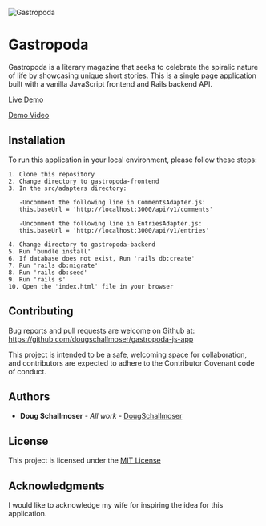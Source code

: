 ![Gastropoda](https://user-images.githubusercontent.com/65590878/102676983-f6497680-4154-11eb-91c8-250f07642579.png)

# Gastropoda

Gastropoda is a literary magazine that seeks to celebrate the spiralic nature of life by showcasing unique short stories. This is a single page application built with a vanilla JavaScript frontend and Rails backend API.

[Live Demo](https://gastropoda.netlify.app/)

[Demo Video](https://youtu.be/5GDocLklNW0)

## Installation

To run this application in your local environment, please follow these steps:

```
1. Clone this repository
2. Change directory to gastropoda-frontend
3. In the src/adapters directory:

   -Uncomment the following line in CommentsAdapter.js:
   this.baseUrl = 'http://localhost:3000/api/v1/comments'

   -Uncomment the following line in EntriesAdapter.js:
   this.baseUrl = 'http://localhost:3000/api/v1/entries'

4. Change directory to gastropoda-backend
5. Run 'bundle install'
6. If database does not exist, Run 'rails db:create'
7. Run 'rails db:migrate'
8. Run 'rails db:seed'
9. Run 'rails s'
10. Open the 'index.html' file in your browser
```


## Contributing

Bug reports and pull requests are welcome on Github at:
https://github.com/dougschallmoser/gastropoda-js-app

This project is intended to be a safe, welcoming space for collaboration, and contributors are expected to adhere to the Contributor Covenant code of conduct.
 

## Authors

* **Doug Schallmoser** - *All work* - [DougSchallmoser](https://github.com/dougschallmoser)


## License

This project is licensed under the [MIT License](https://opensource.org/licenses/MIT)


## Acknowledgments

I would like to acknowledge my wife for inspiring the idea for this application.

